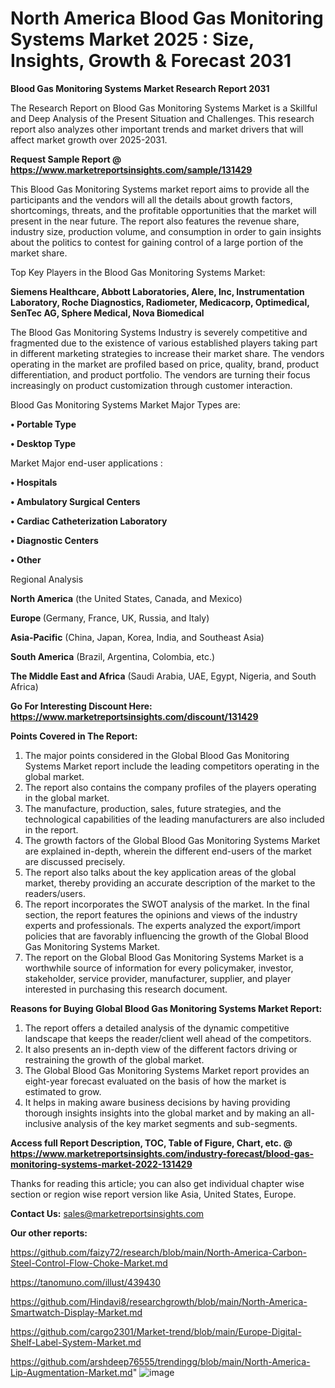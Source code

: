 # North America Blood Gas Monitoring Systems Market 2025 : Size, Insights, Growth & Forecast 2031

<strong>Blood Gas Monitoring Systems Market Research Report 2031</strong>

The Research Report on Blood Gas Monitoring Systems Market is a Skillful and Deep Analysis of the Present Situation and Challenges. This research report also analyzes other important trends and market drivers that will affect market growth over 2025-2031.

<strong>Request Sample Report @ <a href=https://www.marketreportsinsights.com/sample/131429>https://www.marketreportsinsights.com/sample/131429</a></strong>

This Blood Gas Monitoring Systems market report aims to provide all the participants and the vendors will all the details about growth factors, shortcomings, threats, and the profitable opportunities that the market will present in the near future. The report also features the revenue share, industry size, production volume, and consumption in order to gain insights about the politics to contest for gaining control of a large portion of the market share.

Top Key Players in the Blood Gas Monitoring Systems Market:

<strong>Siemens Healthcare, Abbott Laboratories, Alere, Inc, Instrumentation Laboratory, Roche Diagnostics, Radiometer, Medicacorp, Optimedical, SenTec AG, Sphere Medical, Nova Biomedical</strong>

The Blood Gas Monitoring Systems Industry is severely competitive and fragmented due to the existence of various established players taking part in different marketing strategies to increase their market share. The vendors operating in the market are profiled based on price, quality, brand, product differentiation, and product portfolio. The vendors are turning their focus increasingly on product customization through customer interaction.

Blood Gas Monitoring Systems Market Major Types are:

<strong>• Portable Type

• Desktop Type</strong>

Market Major end-user applications :

<strong>• Hospitals

• Ambulatory Surgical Centers

• Cardiac Catheterization Laboratory

• Diagnostic Centers

• Other</strong>

Regional Analysis

</u><strong><b>North America</b></strong> (the United States, Canada, and Mexico)

<strong><b>Europe </b></strong>(Germany, France, UK, Russia, and Italy)

<strong><b>Asia-Pacific</b></strong> (China, Japan, Korea, India, and Southeast Asia)

<strong><b>South America</b></strong> (Brazil, Argentina, Colombia, etc.)

<strong><b>The Middle East and Africa</b></strong> (Saudi Arabia, UAE, Egypt, Nigeria, and South Africa)

<strong>Go For Interesting Discount Here: <a href=https://www.marketreportsinsights.com/discount/131429>https://www.marketreportsinsights.com/discount/131429</a></strong>

<strong>Points Covered in The Report:</strong>
<ol>
  <li>The major points considered in the Global Blood Gas Monitoring Systems Market report include the leading competitors operating in the global market.</li>
  <li>The report also contains the company profiles of the players operating in the global market.</li>
  <li>The manufacture, production, sales, future strategies, and the technological capabilities of the leading manufacturers are also included in the report.</li>
  <li>The growth factors of the Global Blood Gas Monitoring Systems Market are explained in-depth, wherein the different end-users of the market are discussed precisely.</li>
  <li>The report also talks about the key application areas of the global market, thereby providing an accurate description of the market to the readers/users.</li>
  <li>The report incorporates the SWOT analysis of the market. In the final section, the report features the opinions and views of the industry experts and professionals. The experts analyzed the export/import policies that are favorably influencing the growth of the Global Blood Gas Monitoring Systems Market.</li>
  <li>The report on the Global Blood Gas Monitoring Systems Market is a worthwhile source of information for every policymaker, investor, stakeholder, service provider, manufacturer, supplier, and player interested in purchasing this research document.</li>
</ol>
<strong>Reasons for Buying Global Blood Gas Monitoring Systems Market Report:</strong>

<ol>
  <li>The report offers a detailed analysis of the dynamic competitive landscape that keeps the reader/client well ahead of the competitors.</li>
  <li>It also presents an in-depth view of the different factors driving or restraining the growth of the global market.</li>
  <li>The Global Blood Gas Monitoring Systems Market report provides an eight-year forecast evaluated on the basis of how the market is estimated to grow.</li>
  <li>It helps in making aware business decisions by having providing thorough insights insights into the global market and by making an all-inclusive analysis of the key market segments and sub-segments.</li>
</ol>
<strong>Access full Report Description, TOC, Table of Figure, Chart, etc. @ <a href=https://www.marketreportsinsights.com/industry-forecast/blood-gas-monitoring-systems-market-2022-131429>https://www.marketreportsinsights.com/industry-forecast/blood-gas-monitoring-systems-market-2022-131429</a></strong>


Thanks for reading this article; you can also get individual chapter wise section or region wise report version like Asia, United States, Europe.

<strong>Contact Us:</strong>
sales@marketreportsinsights.com

<strong>Our other reports:</strong>

<a href=https://github.com/faizy72/research/blob/main/North-America-Carbon-Steel-Control-Flow-Choke-Market.md>https://github.com/faizy72/research/blob/main/North-America-Carbon-Steel-Control-Flow-Choke-Market.md</a>

<a href=https://tanomuno.com/illust/439430>https://tanomuno.com/illust/439430</a>

<a href=https://github.com/Hindavi8/researchgrowth/blob/main/North-America-Smartwatch-Display-Market.md>https://github.com/Hindavi8/researchgrowth/blob/main/North-America-Smartwatch-Display-Market.md</a>

<a href=https://github.com/cargo2301/Market-trend/blob/main/Europe-Digital-Shelf-Label-System-Market.md>https://github.com/cargo2301/Market-trend/blob/main/Europe-Digital-Shelf-Label-System-Market.md</a>

<a href=https://github.com/arshdeep76555/trendingg/blob/main/North-America-Lip-Augmentation-Market.md>https://github.com/arshdeep76555/trendingg/blob/main/North-America-Lip-Augmentation-Market.md</a>"
![image](https://github.com/user-attachments/assets/9a9030ae-4efb-4e12-8ed0-b1e063542554)
